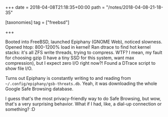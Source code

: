 +++
date = 2018-04-08T21:18:35+00:00
path = "/notes/2018-04-08-21-18-35"

[taxonomies]
tag = ["freebsd"]

+++

Booted into FreeBSD, launched Epiphany (GNOME Web), noticed slowness. Opened htop: 800-1200% load in kernel! Ran dtrace to find hot kernel stacks: it's all ZFS write threads, trying to compress. WTF? I mean, my fault for choosing gzip (I have a tiny SSD for this system, want max compression), but I expect zero I/O right now?! Found a DTrace script to show file I/O.

Turns out Epiphany is constantly writing to and reading from `~/.config/epiphany/gsb-threats.db`.
Yeah, it was downloading the whole Google Safe Browsing database.

I guess that's the most privacy-friendly way to do Safe Browsing, but wow, that's a very surprising behavior. What if I had, like, a dial-up connection or something? :D